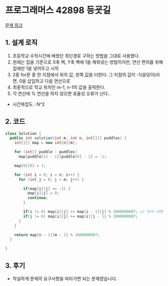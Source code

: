 # 프로그래머스 42898 등굣길

[문제 링크](https://programmers.co.kr/learn/courses/30/lessons/42898)

## 1. 설계 로직

1. 초등학교 수학시간에 배웠던 최단경로 구하는 방법을 그대로 사용했다.
2. 원래는 집을 기준으로 X축 벽, Y축 벽에 1을 채워넣는 방법이지만, 연산 편의를 위해 집에만 1을 넣어두고 시작
3. 2중 for문 중 한 지점에서 위의 값, 왼쪽 값을 더한다. 그 지점의 값이 -1(웅덩이)라면, 0을 삽입하고 다음 연산으로
4. 최종적으로 학교 위치인 m-1, n-1의 값을 출력한다.
5. 각 연산에 % 연산을 하지 않으면 효율성 오류가 난다..

- 시간복잡도 : N^2

## 2. 코드

```java
class Solution {
  public int solution(int m, int n, int[][] puddles) {
    int[][] map = new int[n][m];

    for (int[] puddle : puddles)
      map[puddle[1] - 1][puddle[0] - 1] = -1;

    map[0][0] = 1;

    for (int i = 0; i < n; i++) {
      for (int j = 0; j < m; j++) {

        if(map[i][j] == -1) {
          map[i][j] = 0;
          continue;
        }

        if(i != 0) map[i][j] += map[i - 1][j] % 1000000007; // 이거 나머지 처리 안하면 효율성 못뚫음;
        if(j != 0) map[i][j] += map[i][j - 1] % 1000000007;
      }
    }

    return map[n - 1][m - 1] % 1000000007;
  }

}
```

## 3. 후기

- 착실하게 문제의 요구사항을 따라가면 되는 문제였습니다.

